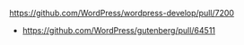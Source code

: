 https://github.com/WordPress/wordpress-develop/pull/7200

* https://github.com/WordPress/gutenberg/pull/64511
